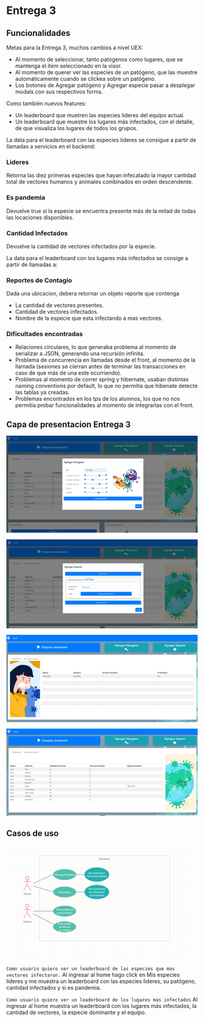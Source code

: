 # Entrega 3

## Funcionalidades

Metas para la Entrega 3, muchos cambios a nivel UEX:

- Al momento de seleccionar, tanto patógenos como lugares, que se mantenga el item seleccionado en la visor.
- Al momento de querer ver las especies de un patógeno, que las muestre automáticamente cuando se clickea sobre un patógeno.
- Los botones de Agregar patógeno y Agregar especie pasar a desplegar modals con sus respectivos forms.

Como también nuevos features:

- Un leaderboard que muetren las especies lideres del equipo actual.
- Un leaderboard que muestre los lugares más infectados, con el detalle, de que visualiza los lugares de todos los grupos.

La data para el leaderboard con las especies lideres se consigue a partir de llamadas a servicios en el backend:

### Lideres

Retorna las diez primeras especies que hayan infecatado la mayor cantidad total de vectores humanos y animales combinados en orden descendente.

### Es pandemia

Devuelve true si la especie se encuentra presente más de la mitad de todas las locaciones disponibles.

### Cantidad Infectados

Devuelve la cantidad de vectores infectados por la especie.

La data para el leaderboard con los lugares más infectados se consige a partir de llamadas a:

### Reportes de Contagio

Dada una ubicacion, debera retornar un objeto reporte que contenga

- La cantidad de vectores presentes.
- Cantidad de vectores infectados.
- Nombre de la especie que esta infectando a mas vectores.

### Dificultades encontradas

- Relaciones circulares, lo que generaba problema al momento de serializar a JSON, generando una recursión infinita.
- Problema de concurrencia en llamadas desde el front, al momento de la llamada (sesiones se cierran antes de terminar las transacciones en caso de que más de una este ocurriendo).
- Problemas al momento de correr spring y hibernate, usaban distintas naming conventions por default, lo que no permitia que hibenate detecte las tablas ya creadas.
- Problemas encontrados en los tps de los alumnos, los que no nos permitia probar funcionalidades al momento de integrarlas con el front.

## Capa de presentacion Entrega 3

<p align="center">
  <img src="img1_eperdemic-1.png" />
</p>

<p align="center">
  <img src="img2_eperdemic-1.jpg" />
</p>

<p align="center">
  <img src="img3_eperdemic-1.jpg" />
</p>

<p align="center">
  <img src="img4_eperdemic-3.jpg" />
</p>

## Casos de uso

<p align="center">
  <img src="casos de uso entrega 3.png" />
</p>

`Como usuario quiero ver un leaderboard de las especies que mas vectores infectaron.`
Al ingresar al home hago click en Mis especies lideres y me muestra un leaderboard con las especies lideres, su patógeno, cantidad infectados y si es pandemia.

`Como usuario quiero ver un leaderboard de los lugares mas infectados`
Al ingresar al home muestra un leaderboard con los lugares más infectados, la cantidad de vectores, la especie dominante y el equipo.

